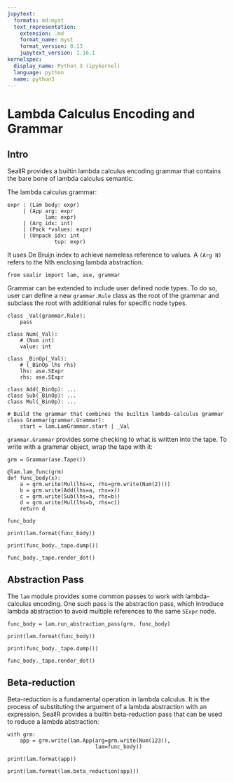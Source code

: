 ```yaml
---
jupytext:
  formats: md:myst
  text_representation:
    extension: .md
    format_name: myst
    format_version: 0.13
    jupytext_version: 1.16.1
kernelspec:
  display_name: Python 3 (ipykernel)
  language: python
  name: python3
---
```


# Lambda Calculus Encoding and Grammar

## Intro

SealIR provides a builtin lambda calculus encoding grammar that contains the bare bone of lambda calculus semantic. 

The lambda calculus grammar:

```
expr : (Lam body: expr)
     | (App arg: expr 
            lam: expr)
     | (Arg idx: int)
     | (Pack *values: expr)
     | (Unpack idx: int 
               tup: expr)
```

It uses De Bruijn index to achieve nameless reference to values. A `(Arg N)` refers to the Nth enclosing lambda abstraction. 


```{code-cell} ipython3
from sealir import lam, ase, grammar
```

Grammar can be extended to include user defined node types. To do so, user can define a new ``grammar.Rule`` class as the root of the grammar and subclass the root with additional rules for specific node types.

```{code-cell} ipython3
class _Val(grammar.Rule):
    pass

class Num(_Val):
    # (Num int)
    value: int

class _BinOp(_Val):
    # (_BinOp lhs rhs)
    lhs: ase.SExpr
    rhs: ase.SExpr

class Add(_BinOp): ...
class Sub(_BinOp): ...
class Mul(_BinOp): ...

# Build the grammar that combines the builtin lambda-calculus grammar
class Grammar(grammar.Grammar):
    start = lam.LamGrammar.start | _Val
```

``grammar.Grammar`` provides some checking to what is written into the tape. To write with a grammar object, wrap the tape with it:

```{code-cell} ipython3
grm = Grammar(ase.Tape())

@lam.lam_func(grm)
def func_body(x):
    a = grm.write(Mul(lhs=x, rhs=grm.write(Num(2))))
    b = grm.write(Add(lhs=a, rhs=x))
    c = grm.write(Sub(lhs=a, rhs=b))
    d = grm.write(Mul(lhs=b, rhs=c))
    return d
```

```{code-cell} ipython3
func_body
```

```{code-cell} ipython3
print(lam.format(func_body))
```

```{code-cell} ipython3
print(func_body._tape.dump())
```

```{code-cell} ipython3
func_body._tape.render_dot()
```

## Abstraction Pass

The ``lam`` module provides some common passes to work with lambda-calculus encoding. One such pass is the abstraction pass, which introduce lambda abstraction to avoid multiple references to the same ``SExpr`` node. 

```{code-cell} ipython3
func_body = lam.run_abstraction_pass(grm, func_body)
```

```{code-cell} ipython3
print(lam.format(func_body))
```

```{code-cell} ipython3
print(func_body._tape.dump())
```

```{code-cell} ipython3
func_body._tape.render_dot()
```

## Beta-reduction

Beta-reduction is a fundamental operation in lambda calculus. It is the process of substituting the argument of a lambda abstraction with an expression. SealIR provides a builtin beta-reduction pass that can be used to reduce a lambda abstraction:

```{code-cell} ipython3
with grm:
    app = grm.write(lam.App(arg=grm.write(Num(123)), 
                            lam=func_body))

print(lam.format(app))
```

```{code-cell} ipython3
print(lam.format(lam.beta_reduction(app)))
```
